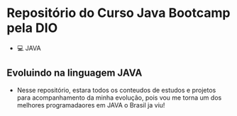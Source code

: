 # Repositório do Curso Java Bootcamp pela DIO 

- 💻 JAVA

## Evoluindo na linguagem JAVA 

- Nesse repositório, estara todos os conteudos de estudos e projetos para acompanhamento da minha evolução, pois vou me torna um dos melhores programadaores em JAVA o Brasil ja viu!
